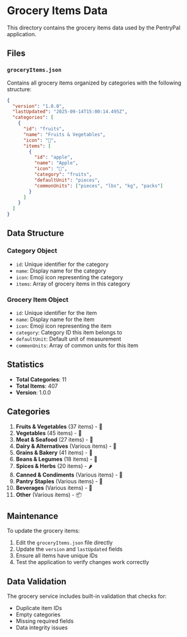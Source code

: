 # Grocery Items Data

This directory contains the grocery items data used by the PentryPal
application.

## Files

### `groceryItems.json`

Contains all grocery items organized by categories with the following structure:

```json
{
  "version": "1.0.0",
  "lastUpdated": "2025-09-14T15:00:14.495Z",
  "categories": [
    {
      "id": "fruits",
      "name": "Fruits & Vegetables",
      "icon": "🍎",
      "items": [
        {
          "id": "apple",
          "name": "Apple",
          "icon": "🍎",
          "category": "fruits",
          "defaultUnit": "pieces",
          "commonUnits": ["pieces", "lbs", "kg", "packs"]
        }
      ]
    }
  ]
}
```

## Data Structure

### Category Object

- `id`: Unique identifier for the category
- `name`: Display name for the category
- `icon`: Emoji icon representing the category
- `items`: Array of grocery items in this category

### Grocery Item Object

- `id`: Unique identifier for the item
- `name`: Display name for the item
- `icon`: Emoji icon representing the item
- `category`: Category ID this item belongs to
- `defaultUnit`: Default unit of measurement
- `commonUnits`: Array of common units for this item

## Statistics

- **Total Categories**: 11
- **Total Items**: 407
- **Version**: 1.0.0

## Categories

1. **Fruits & Vegetables** (37 items) - 🍎
2. **Vegetables** (45 items) - 🥕
3. **Meat & Seafood** (27 items) - 🥩
4. **Dairy & Alternatives** (Various items) - 🥛
5. **Grains & Bakery** (41 items) - 🍞
6. **Beans & Legumes** (18 items) - 🫘
7. **Spices & Herbs** (20 items) - 🌶️
8. **Canned & Condiments** (Various items) - 🥫
9. **Pantry Staples** (Various items) - 🏺
10. **Beverages** (Various items) - 🥤
11. **Other** (Various items) - 📦

## Maintenance

To update the grocery items:

1. Edit the `groceryItems.json` file directly
2. Update the `version` and `lastUpdated` fields
3. Ensure all items have unique IDs
4. Test the application to verify changes work correctly

## Data Validation

The grocery service includes built-in validation that checks for:

- Duplicate item IDs
- Empty categories
- Missing required fields
- Data integrity issues
